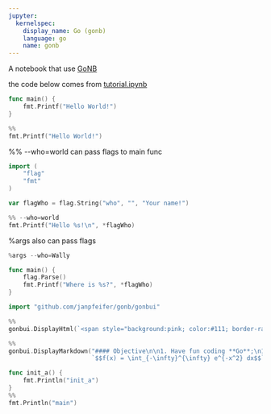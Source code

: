 ```yaml
---
jupyter:
  kernelspec:
    display_name: Go (gonb)
    language: go
    name: gonb
---
```


A notebook that use [GoNB](https://github.com/janpfeifer/gonb)


the code below comes from [tutorial.ipynb](https://github.com/janpfeifer/gonb/blob/main/examples/tutorial.ipynb)

```go
func main() {
    fmt.Printf("Hello World!")
}
```

```go
%%
fmt.Printf("Hello World!")
```

%% --who=world can pass flags to main func

```go
import (
    "flag"
    "fmt"
)

var flagWho = flag.String("who", "", "Your name!")

%% --who=world
fmt.Printf("Hello %s!\n", *flagWho)
```

%args also can pass flags

```go
%args --who=Wally

func main() {
    flag.Parse()
    fmt.Printf("Where is %s?", *flagWho)
}
```

```go
import "github.com/janpfeifer/gonb/gonbui"

%%
gonbui.DisplayHtml(`<span style="background:pink; color:#111; border-radius: 3px; border: 3px solid orange; font-size: 18px;">I 🧡 GoNB!</span>`)
```

```go
%%
gonbui.DisplayMarkdown("#### Objective\n\n1. Have fun coding **Go**;\n1. Profit...\n"+
                       `$$f(x) = \int_{-\infty}^{\infty} e^{-x^2} dx$$`)
```

```go
func init_a() {
    fmt.Println("init_a")
}
%%
fmt.Println("main")
```
